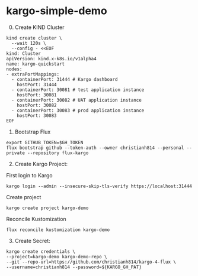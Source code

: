 # kargo-simple-demo

0. Create KIND Cluster

```shell
kind create cluster \
  --wait 120s \
  --config - <<EOF
kind: Cluster
apiVersion: kind.x-k8s.io/v1alpha4
name: kargo-quickstart
nodes:
- extraPortMappings:
  - containerPort: 31444 # Kargo dashboard
    hostPort: 31444
  - containerPort: 30081 # test application instance
    hostPort: 30081
  - containerPort: 30082 # UAT application instance
    hostPort: 30082
  - containerPort: 30083 # prod application instance
    hostPort: 30083
EOF
```

1. Bootstrap Flux

```shell
export GITHUB_TOKEN=$GH_TOKEN
flux bootstrap github --token-auth --owner christianh814 --personal --private --repository flux-kargo
```

2. Create Kargo Project:

First login to Kargo

```shell
kargo login --admin --insecure-skip-tls-verify https://localhost:31444
```

Create project

```shell
kargo create project kargo-demo
```

Reconcile Kustomization

```shell
flux reconcile kustomization kargo-demo
```

3. Create Secret: 

```shell
kargo create credentials \
--project=kargo-demo kargo-demo-repo \
--git --repo-url=https://github.com/christianh814/kargo-4-flux \
--username=christianh814 --password=${KARGO_GH_PAT}
```
